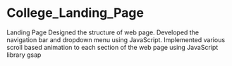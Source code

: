 # College_Landing_Page
Landing Page
Designed the structure of web page. 
Developed the navigation bar and dropdown menu using JavaScript.
Implemented various scroll based animation to each section of the web page  using JavaScript library gsap
